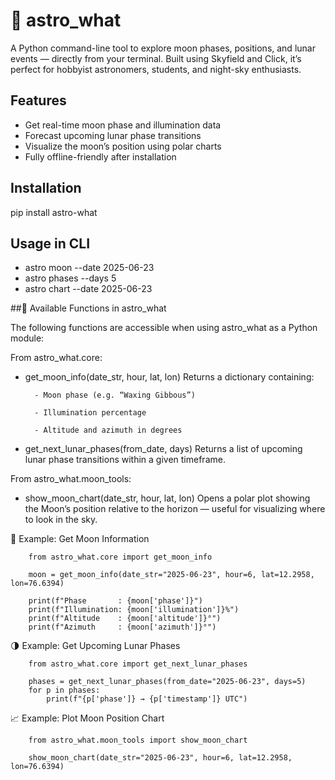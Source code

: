  # 🌙 astro_what

A Python command-line tool to explore moon phases, positions, and lunar events — directly from your terminal. Built using Skyfield and Click, it’s perfect for hobbyist astronomers, students, and night-sky enthusiasts.

## Features

- Get real-time moon phase and illumination data
- Forecast upcoming lunar phase transitions
- Visualize the moon’s position using polar charts
- Fully offline-friendly after installation

## Installation

pip install astro-what

## Usage in CLI 
- astro moon --date 2025-06-23
- astro phases --days 5
- astro chart --date 2025-06-23

##🧰 Available Functions in astro_what

The following functions are accessible when using astro_what as a Python module:

From astro_what.core:

- get_moon_info(date_str, hour, lat, lon) Returns a dictionary containing:

		- Moon phase (e.g. “Waxing Gibbous”)

		- Illumination percentage

		- Altitude and azimuth in degrees

- get_next_lunar_phases(from_date, days) Returns a list of upcoming lunar phase transitions within a given timeframe.

From astro_what.moon_tools:
- show_moon_chart(date_str, hour, lat, lon) Opens a polar plot showing the Moon’s position relative to the horizon — useful for visualizing where to look in the sky.

🌙 Example: Get Moon Information

		from astro_what.core import get_moon_info

		moon = get_moon_info(date_str="2025-06-23", hour=6, lat=12.2958, lon=76.6394)

		print(f"Phase       : {moon['phase']}")
		print(f"Illumination: {moon['illumination']}%")
		print(f"Altitude    : {moon['altitude']}°")
		print(f"Azimuth     : {moon['azimuth']}°")

🌗 Example: Get Upcoming Lunar Phases

		from astro_what.core import get_next_lunar_phases

		phases = get_next_lunar_phases(from_date="2025-06-23", days=5)
		for p in phases:
		    print(f"{p['phase']} → {p['timestamp']} UTC")

📈 Example: Plot Moon Position Chart

		from astro_what.moon_tools import show_moon_chart

		show_moon_chart(date_str="2025-06-23", hour=6, lat=12.2958, lon=76.6394)
